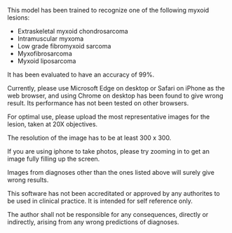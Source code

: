 This model has been trained to recognize one of the following myxoid lesions:
- Extraskeletal myxoid chondrosarcoma
- Intramuscular myxoma
- Low grade fibromyxoid sarcoma
- Myxofibrosarcoma
- Myxoid liposarcoma

It has been evaluated to have an accuracy of 99%.

Currently, please use Microsoft Edge on desktop or Safari on iPhone as the web browser, and using Chrome on desktop has been found to give wrong result. Its performance has not been tested on other browsers.

For optimal use, please upload the most representative images for the lesion, taken at 20X objectives.

The resolution of the image has to be at least 300 x 300.

If you are using iphone to take photos, please try zooming in to get an image fully filling up the screen.

Images from diagnoses other than the ones listed above will surely give wrong results.

This software has not been accreditated or approved by any authorites to be used in clinical practice. It is intended for self reference only.

The author shall not be responsible for any consequences, directly or indirectly, arising from any wrong predictions of diagnoses.
